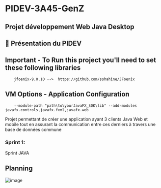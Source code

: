 # PIDEV-3A45-GenZ
 ## Projet développement Web Java Desktop
 ## 🧰 Présentation du PIDEV
  ## Important - To Run this project you'll need to set these following libraries ##
        jfoenix-9.0.10 -->  https://github.com/sshahine/JFoenix 
  ## VM Options - Application Configuration ##  
        --module-path "path\to\yourJavaFX_SDK\lib" --add-modules javafx.controls,javafx.fxml,javafx.web
  
 Projet permettant de créer une application ayant 3 clients Java Web et mobile tout en assurant la communication entre ces derniers à travers une base de données commune
 ### Sprint 1:
 Sprint JAVA

## Planning
![image](https://user-images.githubusercontent.com/61393700/221413444-e838c951-b1f0-4c1c-be96-a29660d96fb0.png)

